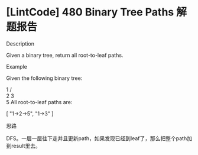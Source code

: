# [LintCode] 480 Binary Tree Paths 解题报告

Description

Given a binary tree, return all root-to-leaf paths.


Example

Given the following binary tree:

   1
 /   \
2     3
 \
  5
All root-to-leaf paths are:

[
  "1->2->5",
  "1->3"
]




思路

DFS。一层一层往下走并且更新path，如果发现已经到leaf了，那么把整个path加到result里去。
